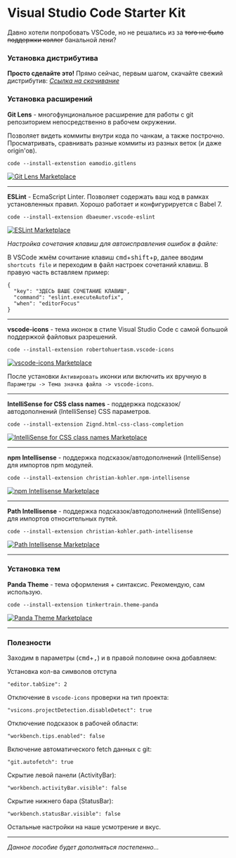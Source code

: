 # Visual Studio Code Starter Kit

Давно хотели попробовать VSCode, но не решались из за ~~того не было поддержки коллег~~ банальной лени?

### Установка дистрибутива

**Просто сделайте это!** Прямо сейчас, первым шагом, скачайте свежий дистрибутив: *[Ссылка на скачивание](https://code.visualstudio.com/download)*

### Установка расширений

**Git Lens** - многофунциональное расширение для работы с git репозиторием непосредственно в рабочем окружении.

Позволяет видеть коммиты внутри кода по чанкам, а также построчно. Просматривать, сравнивать разные коммиты из разных веток (и даже origin'ов). 

`code --install-extenstion eamodio.gitlens`

[![Git Lens Marketplace](https://img.shields.io/badge/Marketplace-Git%20Lens-blue.svg?style=flat-square)](https://marketplace.visualstudio.com/items?itemName=eamodio.gitlens)

-------

**ESLint** - EcmaScript Linter. Позволяет содержать ваш код в рамках установленных правил. Хорошо работает и конфигурируется с Babel 7.

`code --install-extension dbaeumer.vscode-eslint`

[![ESLint Marketplace](https://img.shields.io/badge/Marketplace-ESLint-blue.svg?style=flat-square)](https://marketplace.visualstudio.com/items?itemName=dbaeumer.vscode-eslint)

*Настройка сочетания клавиш для автоисправления ошибок в файле:*

В VSCode жмём сочитание клавиш <kbd>cmd</kbd>+<kbd>shift</kbd>+<kbd>p</kbd>, далее вводим `shortcuts file` и переходим в файл настроек сочетаний клавиш. В правую часть вставляем пример:
```
{
  "key": "ЗДЕСЬ ВАШЕ СОЧЕТАНИЕ КЛАВИШ",
  "command": "eslint.executeAutofix",
  "when": "editorFocus"
}
```

-------

**vscode-icons** - тема иконок в стиле Visual Studio Code с самой большой поддержкой файловых разрешений.

`code --install-extension robertohuertasm.vscode-icons`

[![vscode-icons Marketplace](https://img.shields.io/badge/Marketplace-vscode--icons-blue.svg?style=flat-square)](https://marketplace.visualstudio.com/items?itemName=robertohuertasm.vscode-icons)

После установки `Активировать` иконки или включить их вручную в `Параметры -> Тема значка файла -> vscode-icons`.

-------

**IntelliSense for CSS class names** - поддержка подсказок/автодополнений (IntelliSense) CSS параметров.

`code --install-extension Zignd.html-css-class-completion`

[![IntelliSense for CSS class names Marketplace](https://img.shields.io/badge/Marketplace-IntelliSense%20for%20CSS%20class%20names-blue.svg?style=flat-square)](https://marketplace.visualstudio.com/items?itemName=Zignd.html-css-class-completion)

-------

**npm Intellisense** - поддержка подсказок/автодополнений (IntelliSense) для импортов npm модулей.

`code --install-extension christian-kohler.npm-intellisense`

[![npm Intellisense Marketplace](https://img.shields.io/badge/Marketplace-npm%20Intellisense-blue.svg?style=flat-square)](https://marketplace.visualstudio.com/items?itemName=christian-kohler.npm-intellisense)

-------

**Path Intellisense** - поддержка подсказок/автодополнений (IntelliSense) для импортов относительных путей.

`code --install-extension christian-kohler.path-intellisense`

[![Path Intellisense Marketplace](https://img.shields.io/badge/Marketplace-Path%20Intellisense-blue.svg?style=flat-square)](https://marketplace.visualstudio.com/items?itemName=christian-kohler.path-intellisense)

-------

### Установка тем

**Panda Theme** - тема оформления + синтаксис. Рекомендую, сам использую.

`code --install-extension tinkertrain.theme-panda`

[![Panda Theme Marketplace](https://img.shields.io/badge/Marketplace-Panda%20Theme-blue.svg?style=flat-square)](https://marketplace.visualstudio.com/items?itemName=tinkertrain.theme-panda)

-------

### Полезности

Заходим в параметры (<kbd>cmd</kbd>+<kbd>,</kbd>) и в правой половине окна добавляем:


Установка кол-ва символов отступа
```
"editor.tabSize": 2
```

Отключение в `vscode-icons` проверки на тип проекта:
```
"vsicons.projectDetection.disableDetect": true
```

Отключение подсказок в рабочей области:
```
"workbench.tips.enabled": false
```

Включение автоматического fetch данных с git:
```
"git.autofetch": true
```

Скрытие левой панели (ActivityBar):
```
"workbench.activityBar.visible": false
```

Скрытие нижнего бара (StatusBar):
```
"workbench.statusBar.visible": false
```

Остальные настройки на наше усмотрение и вкус.

-------

*Данное пособие будет дополняться постепенно...*